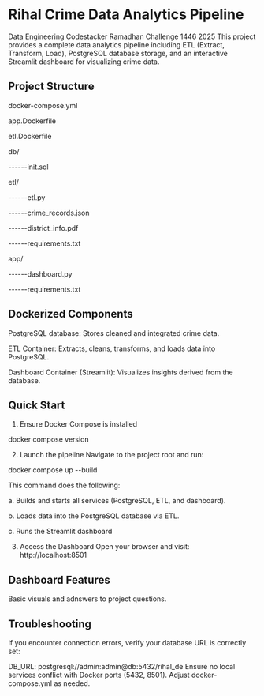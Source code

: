 # Rihal Crime Data Analytics Pipeline
Data Engineering Codestacker Ramadhan Challenge 1446 2025
This project provides a complete data analytics pipeline including ETL (Extract, Transform, Load), PostgreSQL database storage, and an interactive Streamlit dashboard for visualizing crime data.

## Project Structure
docker-compose.yml

app.Dockerfile

etl.Dockerfile

 db/ 
 
------init.sql

etl/

------etl.py

------crime_records.json

------district_info.pdf

------requirements.txt

app/

------dashboard.py

------requirements.txt


## Dockerized Components
PostgreSQL database: Stores cleaned and integrated crime data.

ETL Container: Extracts, cleans, transforms, and loads data into PostgreSQL.

Dashboard Container (Streamlit): Visualizes insights derived from the database.

## Quick Start
1. Ensure Docker Compose is installed

docker compose version

2. Launch the pipeline
Navigate to the project root and run:

docker compose up --build

This command does the following:

  a. Builds and starts all services (PostgreSQL, ETL, and dashboard).
  
  b. Loads data into the PostgreSQL database via ETL.
  
  c. Runs the Streamlit dashboard 

3. Access the Dashboard
Open your browser and visit:
http://localhost:8501


## Dashboard Features
Basic visuals and adnswers to project questions.


## Troubleshooting
If you encounter connection errors, verify your database URL is correctly set:

DB_URL: postgresql://admin:admin@db:5432/rihal_de
Ensure no local services conflict with Docker ports (5432, 8501). Adjust docker-compose.yml as needed.


